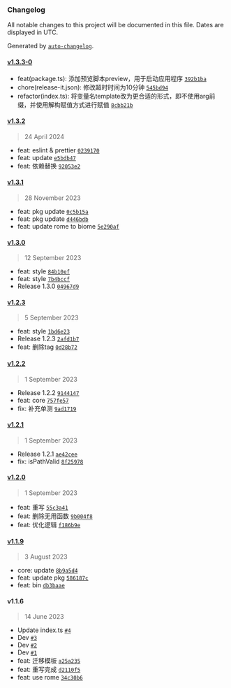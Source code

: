 ### Changelog

All notable changes to this project will be documented in this file. Dates are displayed in UTC.

Generated by [`auto-changelog`](https://github.com/CookPete/auto-changelog).

#### [v1.3.3-0](https://github.com/binghuis/create-hotpot/compare/v1.3.2...v1.3.3-0)

- feat(package.ts): 添加预览脚本preview，用于启动应用程序 [`392b1ba`](https://github.com/binghuis/create-hotpot/commit/392b1ba81f9f5ed230add8f0958b06764aacbfd1)
- chore(release-it.json): 修改超时时间为10分钟 [`545bd94`](https://github.com/binghuis/create-hotpot/commit/545bd94a4e77c6cc1e5e76310db5d3546e284381)
- refactor(index.ts): 将变量名template改为更合适的形式，即不使用arg前缀，并使用解构赋值方式进行赋值 [`8cbb21b`](https://github.com/binghuis/create-hotpot/commit/8cbb21b706b6f5a7ec45107095ca0043323688ad)

#### [v1.3.2](https://github.com/binghuis/create-hotpot/compare/v1.3.1...v1.3.2)

> 24 April 2024

- feat: eslint & prettier [`0239170`](https://github.com/binghuis/create-hotpot/commit/0239170d4c8380aeff49c0e4be9d69abdd39b773)
- feat: update [`e5bdb47`](https://github.com/binghuis/create-hotpot/commit/e5bdb4731ce71063e33fc9f739c58632084d1b5d)
- feat: 依赖替换 [`92053e2`](https://github.com/binghuis/create-hotpot/commit/92053e2fabfabbb6d0ca4e2fa81af95653270abc)

#### [v1.3.1](https://github.com/binghuis/create-hotpot/compare/v1.3.0...v1.3.1)

> 28 November 2023

- feat: pkg update [`0c5b15a`](https://github.com/binghuis/create-hotpot/commit/0c5b15a5da997e5a97282d0b7152b9f20d30df08)
- feat: pkg update [`d446bdb`](https://github.com/binghuis/create-hotpot/commit/d446bdb2746982f3c1a604b9b7ad51386cec9ca3)
- feat: update rome to biome [`5e290af`](https://github.com/binghuis/create-hotpot/commit/5e290af8b2a606678b6555f8cb6a318c8ec0afc2)

#### [v1.3.0](https://github.com/binghuis/create-hotpot/compare/v1.2.3...v1.3.0)

> 12 September 2023

- feat: style [`84b10ef`](https://github.com/binghuis/create-hotpot/commit/84b10efa8236037d58534e24be3b4f108f4e24dc)
- feat: style [`7b4bccf`](https://github.com/binghuis/create-hotpot/commit/7b4bccfef90c438af19520c0bf1ca3b1bedc8c54)
- Release 1.3.0 [`04967d9`](https://github.com/binghuis/create-hotpot/commit/04967d91411c89ceb83cbc085dbd6e03c6f43bdf)

#### [v1.2.3](https://github.com/binghuis/create-hotpot/compare/v1.2.2...v1.2.3)

> 5 September 2023

- feat: style [`1bd6e23`](https://github.com/binghuis/create-hotpot/commit/1bd6e238f87663df2e0c29c3aa9ad36ed047a669)
- Release 1.2.3 [`2afd1b7`](https://github.com/binghuis/create-hotpot/commit/2afd1b753107956d20bacb850c87230e91363395)
- feat: 删除tag [`0d28b72`](https://github.com/binghuis/create-hotpot/commit/0d28b72f58c79a07036e173f149639c231373cf5)

#### [v1.2.2](https://github.com/binghuis/create-hotpot/compare/v1.2.1...v1.2.2)

> 1 September 2023

- Release 1.2.2 [`9144147`](https://github.com/binghuis/create-hotpot/commit/914414734a9a6056d32a557a08939d68d1530ccb)
- feat: core [`757fe57`](https://github.com/binghuis/create-hotpot/commit/757fe572ac35d48edd611fd88de2d3fd9fa8ea0c)
- fix: 补充单测 [`9ad1719`](https://github.com/binghuis/create-hotpot/commit/9ad17193838d32a6ed26f195282f39e73b9509de)

#### [v1.2.1](https://github.com/binghuis/create-hotpot/compare/v1.2.0...v1.2.1)

> 1 September 2023

- Release 1.2.1 [`ae42cee`](https://github.com/binghuis/create-hotpot/commit/ae42cee13e80ef65e6243404b1098b9db5b7dc54)
- fix: isPathValid [`8f25978`](https://github.com/binghuis/create-hotpot/commit/8f259783686718dcaaf568ed2b32ca66a77fb1a7)

#### [v1.2.0](https://github.com/binghuis/create-hotpot/compare/v1.1.9...v1.2.0)

> 1 September 2023

- feat: 重写 [`55c3a41`](https://github.com/binghuis/create-hotpot/commit/55c3a41d5f6d9b3a8376ee583d34924806ea1a49)
- feat: 删除无用函数 [`9b004f8`](https://github.com/binghuis/create-hotpot/commit/9b004f8694dca251576951e49c72ff8ce8b9958b)
- feat: 优化逻辑 [`f186b9e`](https://github.com/binghuis/create-hotpot/commit/f186b9e323dee15e63a5bc47eb229a93bdbe6298)

#### [v1.1.9](https://github.com/binghuis/create-hotpot/compare/v1.1.6...v1.1.9)

> 3 August 2023

- core: update [`8b9a5d4`](https://github.com/binghuis/create-hotpot/commit/8b9a5d47470700ff80f6f0975ea621f746720961)
- feat: update pkg [`586187c`](https://github.com/binghuis/create-hotpot/commit/586187cf6ae56aa1b425e7588c5b390b71bb029b)
- feat: bin [`db3baae`](https://github.com/binghuis/create-hotpot/commit/db3baae5d3ea2538e9be40708e50cd66744283ca)

#### v1.1.6

> 14 June 2023

- Update index.ts [`#4`](https://github.com/binghuis/create-hotpot/pull/4)
- Dev [`#3`](https://github.com/binghuis/create-hotpot/pull/3)
- Dev [`#2`](https://github.com/binghuis/create-hotpot/pull/2)
- Dev [`#1`](https://github.com/binghuis/create-hotpot/pull/1)
- feat: 迁移模板 [`a25a235`](https://github.com/binghuis/create-hotpot/commit/a25a2358617a52762fa3e3b62faaf38430f6eb54)
- feat: 重写完成 [`d2110f5`](https://github.com/binghuis/create-hotpot/commit/d2110f56dd835d4d8e80fef5df04fff031cc4142)
- feat: use rome [`34c30b6`](https://github.com/binghuis/create-hotpot/commit/34c30b6b04e31328117ba1e7d27a2c12225e9030)

